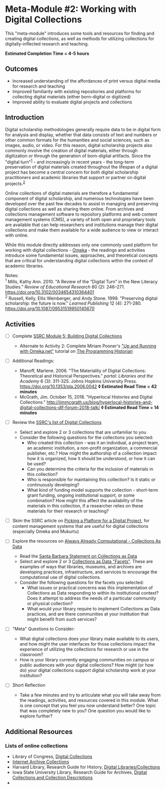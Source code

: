 # Meta-Module #2: Working with Digital Collections

This "meta-module" introduces some tools and resources for finding and creating digital collections, as well as methods for utilizing collections for digitally-inflected research and teaching.

**Estimated Completion Time = 4-5 hours**

## Outcomes

* Increased understanding of the affordances of print versus digital media for research and teaching
* Improved familiarity with existing repositories and platforms for collecting digital materials (either born-digital or digitized)
* Improved ability to evaluate digital projects and collections

## Introduction

Digital scholarship methodologies generally require data to be in digital form for analysis and display, whether that data consists of text and numbers or other common formats for the humanities and social sciences, such as images, audio, or video. For this reason, digital scholarship projects also commonly involve the creation of digital materials, either through digitization or through the generation of born-digital artifacts. Since the "digital turn"<sup>[1](#note1)</sup> - and increasingly in recent years - the long-term preservation of digital materials created throughout the lifespan of a digital project has become a central concern for both digital scholarship practitioners and academic libraries that support or partner on digital projects.<sup>[2](#note2)</sup>

Online collections of digital materials are therefore a fundamental component of digital scholarship, and numerous technologies have been developed over the past few decades to assist in managing and preserving digital collections as well as sharing them online. From archives and collections management software to repository platforms and web content management systems (CMS), a variety of both open and proprietary tools are available that can help researchers and institutions manage their digital collections and make them available for a wide audience to view or interact with online.

While this module directly addresses only one commonly used platform for working with digital collections - [Omeka](https://omeka.org/) - the readings and activities introduce some fundamental issues, approaches, and theoretical concepts that are critical for understanding digital collections within the context of academic libraries.

Notes:</br>
<sup><a name="note1">1</a></sup> Mills, Kathy Ann. 2010. "A Review of the “Digital Turn” in the New Literacy Studies." *Review of Educational Research* 80 (2): 246–271. https://doi.org/10.3102/0034654310364401 </br>
<sup><a name="note2">2</a></sup> Russell, Kelly, Ellis Weinberger, and Andy Stone. 1999. "Preserving digital scholarship: the future is now." *Learned Publishing* 12 (4): 271-280. https://doi.org/10.1087/09531519950145670 

## Activities

- [ ] Complete [SSRC Module 5: Building Digital Collections](https://labs.ssrc.org/dds/articles/5-building-digital-collections-2/)
	* Alternate to Activity 2: Complete Miriam Posner's ["Up and Running with Omeka.net"](https://programminghistorian.org/en/lessons/up-and-running-with-omeka) tutorial on [The Programming Historian](https://programminghistorian.org/)

- [ ] Additional Readings:
	* Manoff, Marlene. 2006. "The Materiality of Digital Collections: Theoretical and Historical Perspectives." *portal: Libraries and the Academy* 6 (3): 311-325. Johns Hopkins University Press. https://doi.org/10.1353/pla.2006.0042 **◊  Estimated Read Time = 42 minutes**
	* McGrath, Jim. October 15, 2018. "Hyperlocal Histories and Digital Collections." http://jimmcgrath.us/blog/hyperlocal-histories-and-digital-collections-dlf-forum-2018-talk/ **◊  Estimated Read Time = 14 minutes**

- [ ] Review the [SSRC's list of Digital Collections](https://labs.ssrc.org/dds/articles/digital-collections/)
	* Select and explore 2 or 3 collections that are unfamiliar to you
	* Consider the following questions for the collections you selected:
		* Who created this collection - was it an individual, a project team, an academic institution, a non-profit organization, a commercial publisher, etc.? How might the authorship of a collection impact how it is organized, how it should be understood, or how it can be used?
		* Can you determine the criteria for the inclusion of materials in this collection?
		* Who is responsible for maintaining this collection? Is it static or continuously developing? 
		* What kind of funding model supports the collection - short-term grant funding, ongoing institutional support, or some combination? How might this affect the availability of the materials in this collection, if a researcher relies on these materials for their research or teaching?

- [ ] Skim the SSRC article on [Picking a Platform for a Digital Project](https://labs.ssrc.org/dds/articles/picking-a-platform-for-a-digital-project/), for content management systems that are useful for digital collections (especially Omeka and Mukurtu)

- [ ] Explore the resources on [Always Already Computational - Collections As Data](https://collectionsasdata.github.io/)
	* Read the [Santa Barbara Statement on Collections as Data](https://collectionsasdata.github.io/statement/)
	* Select and explore 2 or 3 [Collections as Data "Facets"](https://collectionsasdata.github.io/facets/). These are examples of ways that libraries, museums, and archives are developing practices, infrastructure, and services to encourage the computational use of digital collections.
	* Consider the following questions for the facets you selected:
		* What issues or practical concerns was this implementation of Collections as Data responding to within its institutional context? Does it attempt to address the needs of a particular community or physical collection?
		* What would your library require to implement Collections as Data practices, and are there communities at your institution that might benefit from such services?

- [ ] "Meta" Questions to Consider:
	* What digital collections does your library make available to its users, and how might the user interfaces for those collections impact the experience of utilizing the collections for research or use in the classroom?
	* How is your library currently engaging communities on campus or public audiences with your digital collections? How might (or how do) your digital collections support digital scholarship work at your institution?

- [ ] Short Reflection
	* Take a few minutes and try to articulate what you will take away from the readings, activities, and resources covered in this module. What is one concept that you feel you now understand better? One topic that was completely new to you? One question you would like to explore further? 

## Additional Resources

### Lists of online collections

* Library of Congress, [Digital Collections](https://www.loc.gov/collections/)
* [Internet Archive Collections](https://www.loc.gov/collections/)
* Harvard Library, Research Guide for History, [Digital Libraries/Collections](https://guides.library.harvard.edu/history/digital)
* Iowa State University Library, Research Guide for Archives, [Digital Collections and Collection Descriptions](http://instr.iastate.libguides.com/c.php?g=208309&p=3357797)
*  
